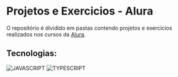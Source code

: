 # Projetos e Exercicios - Alura

O repositório é dividido em pastas contendo projetos e exercícios realizados nos cursos da [Alura](https://www.alura.com.br/).

## Tecnologias:

<!-- ![HTML](https://img.shields.io/badge/html-%2320232a.svg?style=for-the-badge&logo=html5&logoColor=%e34f26) -->
<!-- ![CSS](https://img.shields.io/badge/css-%2320232a.svg?style=for-the-badge&logo=css3&logoColor=%2361dafb) -->

![JAVASCRIPT](https://img.shields.io/badge/javascript-%2320232a.svg?style=for-the-badge&logo=javascript&logoColor=%)
![TYPESCRIPT](https://img.shields.io/badge/TypeScript-%2320232a.svg?style=for-the-badge&logo=typescript&logoColor=007ACC)

<!-- ![REACT](https://img.shields.io/badge/react-%2320232a.svg?style=for-the-badge&logo=react&logoColor=%) -->
<!-- ![C#](https://img.shields.io/badge/csharp-%2320232a.svg?style=for-the-badge&logo=csharp&logoColor=%) -->
